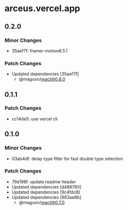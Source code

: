 # arceus.vercel.app

## 0.2.0

### Minor Changes

- 35aef7f: framer-motion6.5.1

### Patch Changes

- Updated dependencies [35aef7f]
  - @magusn/react@0.8.0

## 0.1.1

### Patch Changes

- cc14de5: use vercel cli

## 0.1.0

### Minor Changes

- 03ab4df: delay type filter for fast double type selection

### Patch Changes

- 79a198f: update readme header
- Updated dependencies [d486780]
- Updated dependencies [9c4fdc8]
- Updated dependencies [863ae8b]
  - @magusn/react@0.7.0
